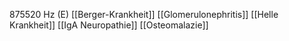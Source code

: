 875520 Hz (E)
[[Berger-Krankheit]]
[[Glomerulonephritis]]
[[Helle Krankheit]]
[[IgA Neuropathie]]
[[Osteomalazie]]